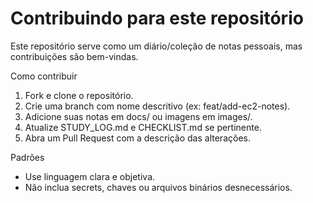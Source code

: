 # Contribuindo para este repositório

Este repositório serve como um diário/coleção de notas pessoais, mas contribuições são bem-vindas.

Como contribuir
1. Fork e clone o repositório.
2. Crie uma branch com nome descritivo (ex: feat/add-ec2-notes).
3. Adicione suas notas em docs/ ou imagens em images/.
4. Atualize STUDY_LOG.md e CHECKLIST.md se pertinente.
5. Abra um Pull Request com a descrição das alterações.

Padrões
- Use linguagem clara e objetiva.
- Não inclua secrets, chaves ou arquivos binários desnecessários.